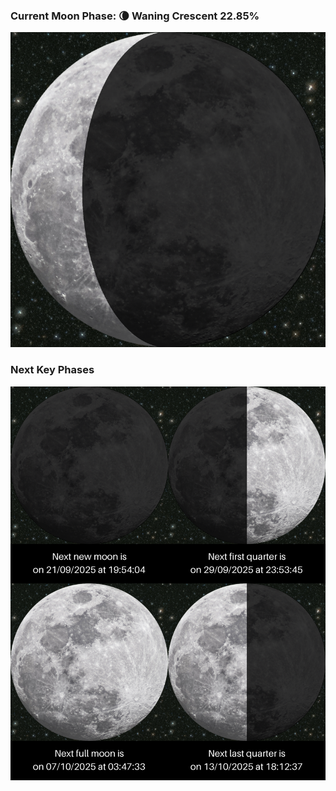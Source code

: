 ### Current Moon Phase: 🌘 Waning Crescent 22.85%
![Moon Phase](moonphase.png)
### Next Key Phases
![Gallery](gallery.png)